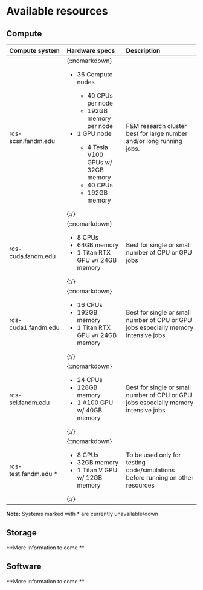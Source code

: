 # Available resources

## Compute

| **Compute system**        | **Hardware specs**  | **Description**         |
|:--------------------------|:------|:------------------------| 
| rcs-scsn.fandm.edu    | {::nomarkdown}<ul><li>36 Compute nodes</li><ul><li> 40 CPUs per node</li><li>192GB memory per node</ul><li>1 GPU node</li><ul><li>4 Tesla V100 GPUs w/ 32GB memory</li><li>40 CPUs</li><li>192GB memory</li></ul></ul>{:/} | F&M research cluster best for large number and/or long running jobs. |
| rcs-cuda.fandm.edu    | {::nomarkdown}<ul><li>8 CPUs</li><li>64GB memory</li><li> 1 Titan RTX GPU w/ 24GB memory</li></ul>{:/} | Best for single or small number of CPU or GPU jobs |
| rcs-cuda1.fandm.edu    | {::nomarkdown}<ul><li>16 CPUs</li><li>192GB memory</li><li> 1 Titan RTX GPU w/ 24GB memory</li></ul>{:/} | Best for single or small number of CPU or GPU jobs especially memory intensive jobs |
| rcs-sci.fandm.edu    | {::nomarkdown}<ul><li>24 CPUs</li><li>128GB memory</li><li> 1 A100 GPU w/ 40GB memory</li></ul>{:/} | Best for single or small number of CPU or GPU jobs especially memory intensive jobs |
| rcs-test.fandm.edu *   | {::nomarkdown}<ul><li>8 CPUs</li><li>32GB memory</li><li> 1 Titan V GPU w/ 12GB memory</li></ul>{:/}| To be used only for testing code/simulations before running on other resources |

**Note:** Systems marked with * are currently unavailable/down

## Storage

**More information to come **

## Software

**More information to come **
